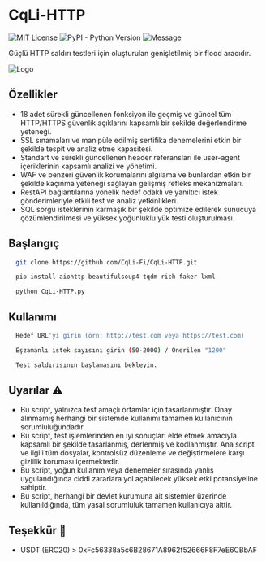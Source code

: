 
# CqLi-HTTP
[![MIT License](https://img.shields.io/badge/License-MIT-green.svg)](https://choosealicense.com/licenses/mit/)
![PyPI - Python Version](https://img.shields.io/badge/Python-3.7%2B-blue)
![Message](https://img.shields.io/badge/CqLi-HTTPv0.1-8A2BE2)

Güçlü HTTP saldırı testleri için oluşturulan genişletilmiş bir flood aracıdır.

![Logo](https://i.ibb.co/3mGcpjNd/cqli-http.jpg)

## Özellikler

- 18 adet sürekli güncellenen fonksiyon ile geçmiş ve güncel tüm HTTP/HTTPS güvenlik açıklarını kapsamlı bir şekilde değerlendirme yeteneği.
- SSL sınamaları ve manipüle edilmiş sertifika denemelerini etkin bir şekilde tespit ve analiz etme kapasitesi.
- Standart ve sürekli güncellenen header referansları ile user-agent içeriklerinin kapsamlı analizi ve yönetimi.
- WAF ve benzeri güvenlik korumalarını algılama ve bunlardan etkin bir şekilde kaçınma yeteneği sağlayan gelişmiş refleks mekanizmaları.
- RestAPI bağlantılarına yönelik hedef odaklı ve yanıltıcı istek gönderimleriyle etkili test ve analiz yetkinlikleri.
- SQL sorgu isteklerinin karmaşık bir şekilde optimize edilerek sunucuya çözümlendirilmesi ve yüksek yoğunluklu yük testi oluşturulması.

## Başlangıç

```bash
  git clone https://github.com/CqLi-Fi/CqLi-HTTP.git
```
```bash
  pip install aiohttp beautifulsoup4 tqdm rich faker lxml
```

```bash
  python CqLi-HTTP.py
```

## Kullanımı

```bash
  Hedef URL'yi girin (örn: http://test.com veya https://test.com)
```

```bash
  Eşzamanlı istek sayısını girin (50-2000) / Önerilen "1200"
```

```bash
  Test saldırısının başlamasını bekleyin.
```

## Uyarılar ⚠️

- Bu script, yalnızca test amaçlı ortamlar için tasarlanmıştır. Onay alınmamış herhangi bir sistemde kullanımı tamamen kullanıcının sorumluluğundadır.
- Bu script, test işlemlerinden en iyi sonuçları elde etmek amacıyla kapsamlı bir şekilde tasarlanmış, derlenmiş ve kodlanmıştır. Ana script ve ilgili tüm dosyalar, kontrolsüz düzenleme ve değiştirmelere karşı gizlilik koruması içermektedir.
- Bu script, yoğun kullanım veya denemeler sırasında yanlış uygulandığında ciddi zararlara yol açabilecek yüksek etki potansiyeline sahiptir.
- Bu script, herhangi bir devlet kurumuna ait sistemler üzerinde kullanıldığında, tüm yasal sorumluluk tamamen kullanıcıya aittir.

## Teşekkür 🖤

- USDT (ERC20) > 0xFc56338a5c6B28671A8962f52666F8F7eE6CBbAF
